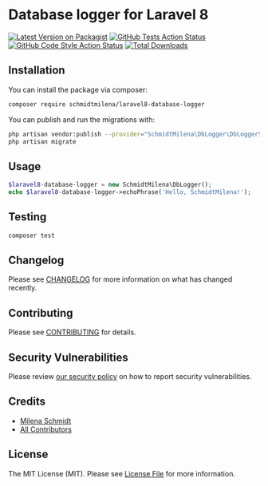 # Database logger for Laravel 8

[![Latest Version on Packagist](https://img.shields.io/packagist/v/schmidtmilena/laravel8-database-logger.svg?style=flat-square)](https://packagist.org/packages/schmidtmilena/laravel8-database-logger)
[![GitHub Tests Action Status](https://img.shields.io/github/workflow/status/schmidtmilena/laravel8-database-logger/run-tests?label=tests)](https://github.com/schmidtmilena/laravel8-database-logger/actions?query=workflow%3ATests+branch%3Amaster)
[![GitHub Code Style Action Status](https://img.shields.io/github/workflow/status/schmidtmilena/laravel8-database-logger/Check%20&%20fix%20styling?label=code%20style)](https://github.com/schmidtmilena/laravel8-database-logger/actions?query=workflow%3A"Check+%26+fix+styling"+branch%3Amaster)
[![Total Downloads](https://img.shields.io/packagist/dt/schmidtmilena/laravel8-database-logger.svg?style=flat-square)](https://packagist.org/packages/schmidtmilena/laravel8-database-logger)

## Installation

You can install the package via composer:

```bash
composer require schmidtmilena/laravel8-database-logger
```

You can publish and run the migrations with:

```bash
php artisan vendor:publish --provider="SchmidtMilena\DbLogger\DbLoggerServiceProvider" --tag="laravel8-database-logger-migrations"
php artisan migrate
```

## Usage

```php
$laravel8-database-logger = new SchmidtMilena\DbLogger();
echo $laravel8-database-logger->echoPhrase('Hello, SchmidtMilena!');
```

## Testing

```bash
composer test
```

## Changelog

Please see [CHANGELOG](CHANGELOG.md) for more information on what has changed recently.

## Contributing

Please see [CONTRIBUTING](.github/CONTRIBUTING.md) for details.

## Security Vulnerabilities

Please review [our security policy](../../security/policy) on how to report security vulnerabilities.

## Credits

- [Milena Schmidt](https://github.com/SchmidtMilena)
- [All Contributors](../../contributors)

## License

The MIT License (MIT). Please see [License File](LICENSE.md) for more information.

